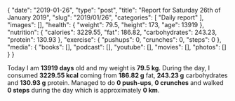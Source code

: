 {
    "date": "2019-01-26",
    "type": "post",
    "title": "Report for Saturday 26th of January 2019",
    "slug": "2019\/01\/26",
    "categories": [
        "Daily report"
    ],
    "images": [],
    "health": {
        "weight": 79.5,
        "height": 173,
        "age": 13919
    },
    "nutrition": {
        "calories": 3229.55,
        "fat": 186.82,
        "carbohydrates": 243.23,
        "protein": 130.93
    },
    "exercise": {
        "pushups": 0,
        "crunches": 0,
        "steps": 0
    },
    "media": {
        "books": [],
        "podcast": [],
        "youtube": [],
        "movies": [],
        "photos": []
    }
}

Today I am <strong>13919 days</strong> old and my weight is <strong>79.5 kg</strong>. During the day, I consumed <strong>3229.55 kcal</strong> coming from <strong>186.82 g</strong> fat, <strong>243.23 g</strong> carbohydrates and <strong>130.93 g</strong> protein. Managed to do <strong>0 push-ups</strong>, <strong>0 crunches</strong> and walked <strong>0 steps</strong> during the day which is approximately <strong>0 km</strong>.